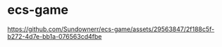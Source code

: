 # ecs-game

https://github.com/Sundownerr/ecs-game/assets/29563847/2f188c5f-b272-4d7e-bb1a-076563cd4fbe

